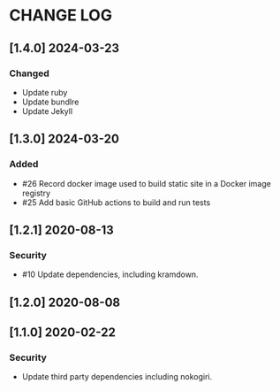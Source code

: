 # CHANGE LOG

## [1.4.0] 2024-03-23

### Changed
- Update ruby
- Update bundlre
- Update Jekyll

## [1.3.0] 2024-03-20

### Added
- #26 Record docker image used to build static site in a Docker image registry
- #25 Add basic GitHub actions to build and run tests

## [1.2.1] 2020-08-13

### Security
- #10 Update dependencies, including kramdown.

## [1.2.0] 2020-08-08

## [1.1.0] 2020-02-22

### Security
- Update third party dependencies including nokogiri.